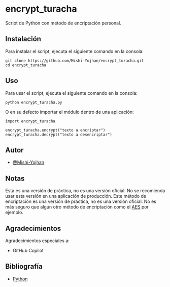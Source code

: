 # encrypt_turacha
 Script de Python con método de encriptación personal.

## Instalación
Para instalar el script, ejecuta el siguiente comando en la consola:

    git clone https://github.com/Mishi-Yojhan/encrypt_turacha.git
    cd encrypt_turacha

## Uso
Para usar el script, ejecuta el siguiente comando en la consola:

    python encrypt_turacha.py

O en su defecto importar el módulo dentro de una aplicación:

    import encrypt_turacha

    encrypt_turacha.encrypt("texto a encriptar")
    encrypt_turacha.decrypt("texto a desencriptar")

## Autor
* [@Mishi-Yojhan](https://github.com/Mishi-Yojhan)


## Notas
Esta es una versión de práctica, no es una versión oficial.
    No se recomienda usar esta versión en una aplicación de producción.
    Este método de encriptación es una versión de práctica, no es una versión oficial.
    No es más seguro que algún otro método de encriptación como el [AES](https://en.wikipedia.org/wiki/Advanced_Encryption_Standard) por ejemplo.

## Agradecimientos
Agradecimientos especiales a:
* GitHub Copilot

## Bibliografía
* [Python](https://www.python.org/)

